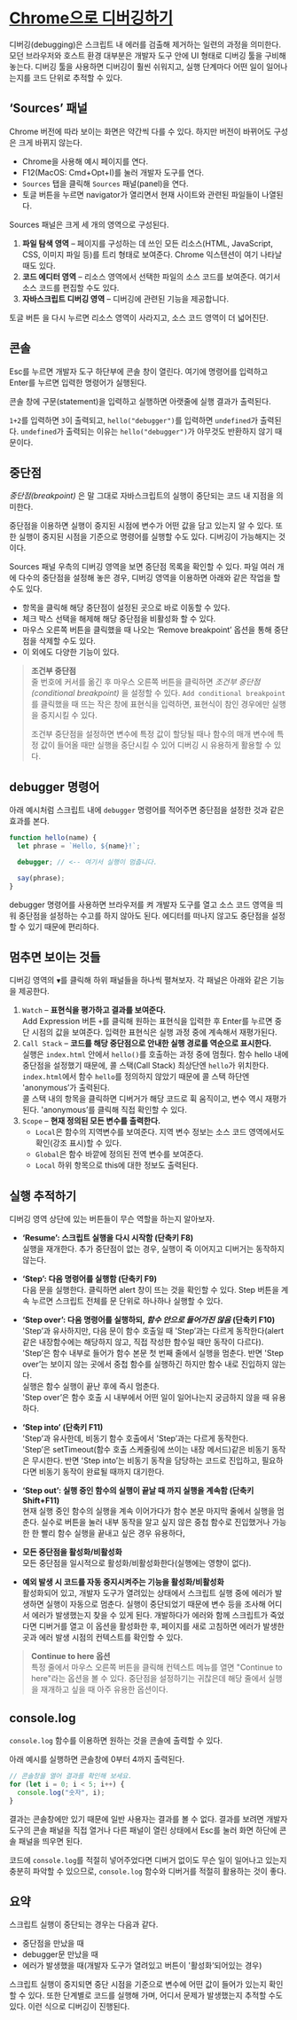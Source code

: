 # [Chrome으로 디버깅하기](https://ko.javascript.info/debugging-chrome)

디버깅(debugging)은 스크립트 내 에러를 검출해 제거하는 일련의 과정을 의미한다. 모던 브라우저와 호스트 환경 대부분은 개발자 도구 안에 UI 형태로 디버깅 툴을 구비해 놓는다. 디버깅 툴을 사용하면 디버깅이 훨씬 쉬워지고, 실행 단계마다 어떤 일이 일어나는지를 코드 단위로 추적할 수 있다.

## ‘Sources’ 패널

Chrome 버전에 따라 보이는 화면은 약간씩 다를 수 있다. 하지만 버전이 바뀌어도 구성은 크게 바뀌지 않는다.

- Chrome을 사용해 예시 페이지를 연다.
- F12(MacOS: Cmd+Opt+I)를 눌러 개발자 도구를 연다.
- `Sources` 탭을 클릭해 `Sources` 패널(panel)을 연다.
- 토글 버튼을 누르면 navigator가 열리면서 현재 사이트와 관련된 파일들이 나열된다.

Sources 패널은 크게 세 개의 영역으로 구성된다.

1. **파일 탐색 영역** – 페이지를 구성하는 데 쓰인 모든 리소스(HTML, JavaScript, CSS, 이미지 파일 등)를 트리 형태로 보여준다. Chrome 익스텐션이 여기 나타날 때도 있다.
2. **코드 에디터 영역** – 리소스 영역에서 선택한 파일의 소스 코드를 보여준다. 여기서 소스 코드를 편집할 수도 있다.
3. **자바스크립트 디버깅 영역** – 디버깅에 관련된 기능을 제공합니다.

토글 버튼 을 다시 누르면 리소스 영역이 사라지고, 소스 코드 영역이 더 넓어진단.

## 콘솔

Esc를 누르면 개발자 도구 하단부에 콘솔 창이 열린다. 여기에 명령어를 입력하고 Enter를 누르면 입력한 명령어가 실행된다.

콘솔 창에 구문(statement)을 입력하고 실행하면 아랫줄에 실행 결과가 출력된다.

`1+2`를 입력하면 `3`이 출력되고, `hello("debugger")`를 입력하면 `undefined`가 출력된다. `undefined`가 출력되는 이유는 `hello("debugger")`가 아무것도 반환하지 않기 때문이다.

## 중단점

_중단점(breakpoint)_ 은 말 그대로 자바스크립트의 실행이 중단되는 코드 내 지점을 의미한다.

중단점을 이용하면 실행이 중지된 시점에 변수가 어떤 값을 담고 있는지 알 수 있다. 또한 실행이 중지된 시점을 기준으로 명령어를 실행할 수도 있다. 디버깅이 가능해지는 것이다.

Sources 패널 우측의 디버깅 영역을 보면 중단점 목록을 확인할 수 있다. 파일 여러 개에 다수의 중단점을 설정해 놓은 경우, 디버깅 영역을 이용하면 아래와 같은 작업을 할 수도 있다.

- 항목을 클릭해 해당 중단점이 설정된 곳으로 바로 이동할 수 있다.
- 체크 박스 선택을 해제해 해당 중단점을 비활성화 할 수 있다.
- 마우스 오른쪽 버튼을 클릭했을 때 나오는 ‘Remove breakpoint’ 옵션을 통해 중단점을 삭제할 수도 있다.
- 이 외에도 다양한 기능이 있다.

> **조건부 중단점**  
> 줄 번호에 커서를 옮긴 후 마우스 오른쪽 버튼을 클릭하면 _조건부 중단점(conditional breakpoint)_ 을 설정할 수 있다. `Add conditional breakpoint`를 클릭했을 때 뜨는 작은 창에 표현식을 입력하면, 표현식이 참인 경우에만 실행을 중지시킬 수 있다.
>
> 조건부 중단점을 설정하면 변수에 특정 값이 할당될 때나 함수의 매개 변수에 특정 값이 들어올 때만 실행을 중단시킬 수 있어 디버깅 시 유용하게 활용할 수 있다.

## debugger 명령어

아래 예시처럼 스크립트 내에 `debugger` 명령어를 적어주면 중단점을 설정한 것과 같은 효과를 본다.

```javascript
function hello(name) {
  let phrase = `Hello, ${name}!`;

  debugger; // <-- 여기서 실행이 멈춥니다.

  say(phrase);
}
```

debugger 명령어를 사용하면 브라우저를 켜 개발자 도구를 열고 소스 코드 영역을 띄워 중단점을 설정하는 수고를 하지 않아도 된다. 에디터를 떠나지 않고도 중단점을 설정할 수 있기 때문에 편리하다.

## 멈추면 보이는 것들

디버깅 영역의 `▼`를 클릭해 하위 패널들을 하나씩 펼쳐보자. 각 패널은 아래와 같은 기능을 제공한다.

1. `Watch` – **표현식을 평가하고 결과를 보여준다.**  
   Add Expression 버튼 `+`를 클릭해 원하는 표현식을 입력한 후 Enter를 누르면 중단 시점의 값을 보여준다. 입력한 표현식은 실행 과정 중에 계속해서 재평가된다.
2. `Call Stack` – **코드를 해당 중단점으로 안내한 실행 경로를 역순으로 표시한다.**  
   실행은 `index.html` 안에서 `hello()`를 호출하는 과정 중에 멈췄다. 함수 hello 내에 중단점을 설정했기 때문에, 콜 스택(Call Stack) 최상단엔 `hello`가 위치한다. `index.html`에서 함수 `hello`를 정의하지 않았기 때문에 콜 스택 하단엔 'anonymous’가 출력된다.  
   콜 스택 내의 항목을 클릭하면 디버거가 해당 코드로 휙 움직이고, 변수 역시 재평가된다. 'anonymous’를 클릭해 직접 확인할 수 있다.
3. `Scope` – **현재 정의된 모든 변수를 출력한다.**
   - `Local`은 함수의 지역변수를 보여준다. 지역 변수 정보는 소스 코드 영역에서도 확인(강조 표시)할 수 있다.
   - `Global`은 함수 바깥에 정의된 전역 변수를 보여준다.
   - `Local` 하위 항목으로 this에 대한 정보도 출력된다.

## 실행 추적하기

디버깅 영역 상단에 있는 버튼들이 무슨 역할을 하는지 알아보자.

- **‘Resume’: 스크립트 실행을 다시 시작함 (단축키 F8)**  
  실행을 재개한다. 추가 중단점이 없는 경우, 실행이 죽 이어지고 디버거는 동작하지 않는다.

- **‘Step’: 다음 명령어를 실행함 (단축키 F9)**  
  다음 문을 실행한다. 클릭하면 alert 창이 뜨는 것을 확인할 수 있다.
  Step 버튼을 계속 누르면 스크립트 전체를 문 단위로 하나하나 실행할 수 있다.

- **‘Step over’: 다음 명령어를 실행하되, _함수 안으로 들어가진 않음_ (단축키 F10)**  
  'Step’과 유사하지만, 다음 문이 함수 호출일 때 'Step’과는 다르게 동작한다(alert 같은 내장함수에는 해당하지 않고, 직접 작성한 함수일 때만 동작이 다르다).  
  'Step’은 함수 내부로 들어가 함수 본문 첫 번째 줄에서 실행을 멈춘다. 반면 'Step over’는 보이지 않는 곳에서 중첩 함수를 실행하긴 하지만 함수 내로 진입하지 않는다.  
  실행은 함수 실행이 끝난 후에 즉시 멈춘다.  
  'Step over’은 함수 호출 시 내부에서 어떤 일이 일어나는지 궁금하지 않을 때 유용하다.

- **‘Step into’ (단축키 F11)**  
  'Step’과 유사한데, 비동기 함수 호출에서 'Step’과는 다르게 동작한다.  
  'Step’은 setTimeout(함수 호출 스케줄링에 쓰이는 내장 메서드)같은 비동기 동작은 무시한다. 반면 'Step into’는 비동기 동작을 담당하는 코드로 진입하고, 필요하다면 비동기 동작이 완료될 때까지 대기한다.

- **‘Step out’: 실행 중인 함수의 실행이 끝날 때 까지 실행을 계속함 (단축키 Shift+F11)**  
  현재 실행 중인 함수의 실행을 계속 이어가다가 함수 본문 마지막 줄에서 실행을 멈춘다. 실수로 버튼을 눌러 내부 동작을 알고 싶지 않은 중첩 함수로 진입했거나 가능한 한 빨리 함수 실행을 끝내고 싶은 경우 유용하다,

- **모든 중단점을 활성화/비활성화**  
  모든 중단점을 일시적으로 활성화/비활성화한다(실행에는 영향이 없다).

- **예외 발생 시 코드를 자동 중지시켜주는 기능을 활성화/비활성화**  
  활성화되어 있고, 개발자 도구가 열려있는 상태에서 스크립트 실행 중에 에러가 발생하면 실행이 자동으로 멈춘다. 실행이 중단되었기 때문에 변수 등을 조사해 어디서 에러가 발생했는지 찾을 수 있게 된다. 개발하다가 에러와 함께 스크립트가 죽었다면 디버거를 열고 이 옵션을 활성화한 후, 페이지를 새로 고침하면 에러가 발생한 곳과 에러 발생 시점의 컨텍스트를 확인할 수 있다.

> **Continue to here 옵션**  
> 특정 줄에서 마우스 오른쪽 버튼을 클릭해 컨텍스트 메뉴를 열면 "Continue to here"라는 옵션을 볼 수 있다.
> 중단점을 설정하기는 귀찮은데 해당 줄에서 실행을 재개하고 싶을 때 아주 유용한 옵션이다.

## console.log

`console.log` 함수를 이용하면 원하는 것을 콘솔에 출력할 수 있다.

아래 예시를 실행하면 콘솔창에 0부터 4까지 출력된다.

```javascript
// 콘솔창을 열어 결과를 확인해 보세요.
for (let i = 0; i < 5; i++) {
  console.log("숫자", i);
}
```

결과는 콘솔창에만 있기 때문에 일반 사용자는 결과를 볼 수 없다. 결과를 보려면 개발자 도구의 콘솔 패널을 직접 열거나 다른 패널이 열린 상태에서 Esc를 눌러 화면 하단에 콘솔 패널을 띄우면 된다.

코드에 `console.log`를 적절히 넣어주었다면 디버거 없이도 무슨 일이 일어나고 있는지 충분히 파악할 수 있으므로, `console.log` 함수와 디버거를 적절히 활용하는 것이 좋다.

## 요약

스크립트 실행이 중단되는 경우는 다음과 같다.

- 중단점을 만났을 때
- debugger문 만났을 때
- 에러가 발생했을 때(개발자 도구가 열려있고 버튼이 '활성화’되어있는 경우)

스크립트 실행이 중지되면 중단 시점을 기준으로 변수에 어떤 값이 들어가 있는지 확인할 수 있다. 또한 단계별로 코드를 실행해 가며, 어디서 문제가 발생했는지 추적할 수도 있다. 이런 식으로 디버깅이 진행된다.
